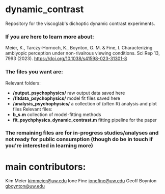 # dynamic_contrast
Repository for the viscoglab's dichoptic dynamic contrast experiments.

### If you are here to learn more about: 
Meier, K., Tarczy-Hornoch, K., Boynton, G. M. & Fine, I. Characterizing amblyopic perception under non-rivalrous viewing conditions. Sci Rep 13, 7993 (2023). https://doi.org/10.1038/s41598-023-31301-8

### The files you want are:
Relevant folders:
 * **/output_psychophysics/** raw output data saved here
 * **/fitdata_psychophysics/** model fit files saved here
 * **/analysis_psychophysics/** a collection of (often R) analysis and plot files
Relevant files:
 * **b_s.m** collection of model-fitting methods
 * **fit_psychphysics_dynamic_contrast.m** fitting pipeline for the paper

### The remaining files are for in-progress studies/analyses and not ready for public consumption (though do be in touch if you're interested in learning more)

# main contributors:
Kim Meier kimmeier@uw.edu
Ione Fine ionefine@uw.edu
Geoff Boynton gboynton@uw.edu
